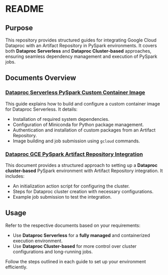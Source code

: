 # README

## Purpose
This repository provides structured guides for integrating Google Cloud Dataproc with an Artifact Repository in PySpark environments. It covers both **Dataproc Serverless** and **Dataproc Cluster-based** approaches, ensuring seamless dependency management and execution of PySpark jobs.

## Documents Overview

### [Dataproc Serverless PySpark Custom Container Image](dp-serverless-artifact-repo.md)
This guide explains how to build and configure a custom container image for Dataproc Serverless. It details:
- Installation of required system dependencies.
- Configuration of Miniconda for Python package management.
- Authentication and installation of custom packages from an Artifact Repository.
- Image building and job submission using `gcloud` commands.

### [Dataproc GCE PySpark Artifact Repository Integration](dpgce-pyspark-artifact-repo.md)
This document provides a structured approach to setting up a **Dataproc cluster-based** PySpark environment with Artifact Repository integration. It includes:
- An initialization action script for configuring the cluster.
- Steps for Dataproc cluster creation with necessary configurations.
- Example job submission to test the integration.

## Usage
Refer to the respective documents based on your requirements:
- Use **Dataproc Serverless** for a **fully managed** and containerized execution environment.
- Use **Dataproc Cluster-based** for more control over cluster configurations and long-running jobs.

Follow the steps outlined in each guide to set up your environment efficiently.
